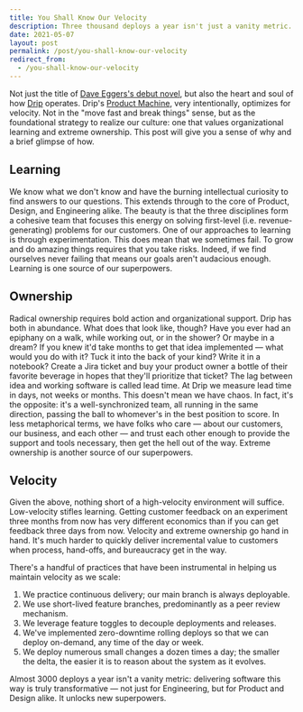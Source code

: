 ```yaml
---
title: You Shall Know Our Velocity
description: Three thousand deploys a year isn't just a vanity metric.
date: 2021-05-07
layout: post
permalink: /post/you-shall-know-our-velocity
redirect_from:
  - /you-shall-know-our-velocity
---
```


Not just the title of [Dave Eggers's debut novel](https://en.wikipedia.org/wiki/You_Shall_Know_Our_Velocity), but also the heart and soul of how [Drip](https://drip.com) operates. Drip's [Product Machine](https://www.dripships.gold/2021/04/01/we-get-ship-done.html), very intentionally, optimizes for velocity. Not in the "move fast and break things" sense, but as the foundational strategy to realize our culture: one that values organizational learning and extreme ownership. This post will give you a sense of why and a brief glimpse of how.

## Learning

We know what we don't know and have the burning intellectual curiosity to find answers to our questions. This extends through to the core of Product, Design, and Engineering alike. The beauty is that the three disciplines form a cohesive team that focuses this energy on solving first-level (i.e. revenue-generating) problems for our customers. One of our approaches to learning is through experimentation. This does mean that we sometimes fail. To grow and do amazing things requires that you take risks. Indeed, if we find ourselves never failing that means our goals aren't audacious enough. Learning is one source of our superpowers.

## Ownership

Radical ownership requires bold action and organizational support. Drip has both in abundance. What does that look like, though? Have you ever had an epiphany on a walk, while working out, or in the shower? Or maybe in a dream? If you knew it'd take months to get that idea implemented — what would you do with it? Tuck it into the back of your kind? Write it in a notebook? Create a Jira ticket and  buy your product owner a bottle of their favorite beverage in hopes that they'll prioritize that ticket? The lag between idea and working software is called lead time. At Drip we measure lead time in days, not weeks or months. This doesn't mean we have chaos. In fact, it's the opposite: it's a well-synchronized team, all running in the same direction, passing the ball to whomever's in the best position to score. In less metaphorical terms, we have folks who care &mdash; about our customers, our business, and each other &mdash; and trust each other enough to provide the support and tools necessary, then get the hell out of the way. Extreme ownership is another source of our superpowers.

## Velocity

Given the above, nothing short of a high-velocity environment will suffice. Low-velocity stifles learning. Getting customer feedback on an experiment three months from now has very different economics than if you can get feedback three days from now. Velocity and extreme ownership go hand in hand. It's much harder to quickly deliver incremental value to customers when process, hand-offs, and bureaucracy get in the way.

There's a handful of practices that have been instrumental in helping us maintain velocity as we scale:

1. We practice continuous delivery; our main branch is always deployable.
1. We use short-lived feature branches, predominantly as a peer review mechanism.
1. We leverage feature toggles to decouple deployments and releases.
1. We've implemented zero-downtime rolling deploys so that we can deploy on-demand, any time of the day or week.
1. We deploy numerous small changes a dozen times a day; the smaller the delta, the easier it is to reason about the system as it evolves.

Almost 3000 deploys a year isn't a vanity metric: delivering software this way is truly transformative &mdash; not just for Engineering, but for Product and Design alike. It unlocks new superpowers.
